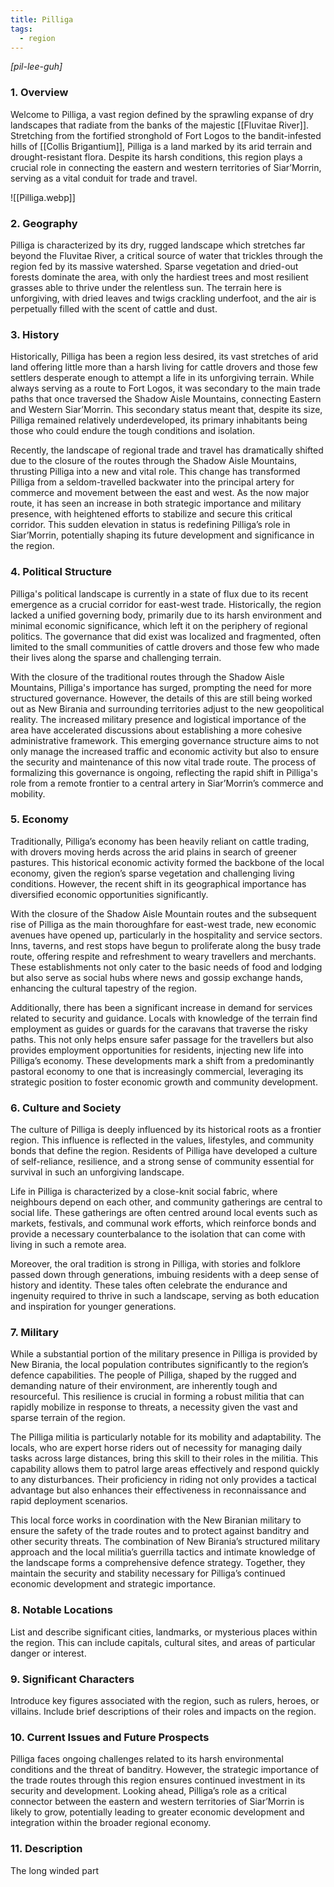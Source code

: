 ```yaml
---
title: Pilliga
tags:
  - region
---
```

*[pil-lee-guh]*
### 1. **Overview**

Welcome to Pilliga, a vast region defined by the sprawling expanse of dry landscapes that radiate from the banks of the majestic [[Fluvitae River]]. Stretching from the fortified stronghold of Fort Logos to the bandit-infested hills of [[Collis Brigantium]], Pilliga is a land marked by its arid terrain and drought-resistant flora. Despite its harsh conditions, this region plays a crucial role in connecting the eastern and western territories of Siar’Morrin, serving as a vital conduit for trade and travel.

![[Pilliga.webp]]
### 2. **Geography**

Pilliga is characterized by its dry, rugged landscape which stretches far beyond the Fluvitae River, a critical source of water that trickles through the region fed by its massive watershed. Sparse vegetation and dried-out forests dominate the area, with only the hardiest trees and most resilient grasses able to thrive under the relentless sun. The terrain here is unforgiving, with dried leaves and twigs crackling underfoot, and the air is perpetually filled with the scent of cattle and dust.

### 3. **History**

Historically, Pilliga has been a region less desired, its vast stretches of arid land offering little more than a harsh living for cattle drovers and those few settlers desperate enough to attempt a life in its unforgiving terrain. While always serving as a route to Fort Logos, it was secondary to the main trade paths that once traversed the Shadow Aisle Mountains, connecting Eastern and Western Siar’Morrin. This secondary status meant that, despite its size, Pilliga remained relatively underdeveloped, its primary inhabitants being those who could endure the tough conditions and isolation.

Recently, the landscape of regional trade and travel has dramatically shifted due to the closure of the routes through the Shadow Aisle Mountains, thrusting Pilliga into a new and vital role. This change has transformed Pilliga from a seldom-travelled backwater into the principal artery for commerce and movement between the east and west. As the now major route, it has seen an increase in both strategic importance and military presence, with heightened efforts to stabilize and secure this critical corridor. This sudden elevation in status is redefining Pilliga’s role in Siar’Morrin, potentially shaping its future development and significance in the region.

### 4. **Political Structure**

Pilliga's political landscape is currently in a state of flux due to its recent emergence as a crucial corridor for east-west trade. Historically, the region lacked a unified governing body, primarily due to its harsh environment and minimal economic significance, which left it on the periphery of regional politics. The governance that did exist was localized and fragmented, often limited to the small communities of cattle drovers and those few who made their lives along the sparse and challenging terrain.

With the closure of the traditional routes through the Shadow Aisle Mountains, Pilliga's importance has surged, prompting the need for more structured governance. However, the details of this are still being worked out as New Birania and surrounding territories adjust to the new geopolitical reality. The increased military presence and logistical importance of the area have accelerated discussions about establishing a more cohesive administrative framework. This emerging governance structure aims to not only manage the increased traffic and economic activity but also to ensure the security and maintenance of this now vital trade route. The process of formalizing this governance is ongoing, reflecting the rapid shift in Pilliga's role from a remote frontier to a central artery in Siar’Morrin’s commerce and mobility.

### 5. **Economy**

Traditionally, Pilliga’s economy has been heavily reliant on cattle trading, with drovers moving herds across the arid plains in search of greener pastures. This historical economic activity formed the backbone of the local economy, given the region’s sparse vegetation and challenging living conditions. However, the recent shift in its geographical importance has diversified economic opportunities significantly.

With the closure of the Shadow Aisle Mountain routes and the subsequent rise of Pilliga as the main thoroughfare for east-west trade, new economic avenues have opened up, particularly in the hospitality and service sectors. Inns, taverns, and rest stops have begun to proliferate along the busy trade route, offering respite and refreshment to weary travellers and merchants. These establishments not only cater to the basic needs of food and lodging but also serve as social hubs where news and gossip exchange hands, enhancing the cultural tapestry of the region.

Additionally, there has been a significant increase in demand for services related to security and guidance. Locals with knowledge of the terrain find employment as guides or guards for the caravans that traverse the risky paths. This not only helps ensure safer passage for the travellers but also provides employment opportunities for residents, injecting new life into Pilliga’s economy. These developments mark a shift from a predominantly pastoral economy to one that is increasingly commercial, leveraging its strategic position to foster economic growth and community development.

### 6. **Culture and Society**

The culture of Pilliga is deeply influenced by its historical roots as a frontier region. This influence is reflected in the values, lifestyles, and community bonds that define the region. Residents of Pilliga have developed a culture of self-reliance, resilience, and a strong sense of community essential for survival in such an unforgiving landscape.

Life in Pilliga is characterized by a close-knit social fabric, where neighbours depend on each other, and community gatherings are central to social life. These gatherings are often centred around local events such as markets, festivals, and communal work efforts, which reinforce bonds and provide a necessary counterbalance to the isolation that can come with living in such a remote area.

Moreover, the oral tradition is strong in Pilliga, with stories and folklore passed down through generations, imbuing residents with a deep sense of history and identity. These tales often celebrate the endurance and ingenuity required to thrive in such a landscape, serving as both education and inspiration for younger generations.

### 7. **Military**

While a substantial portion of the military presence in Pilliga is provided by New Birania, the local population contributes significantly to the region’s defence capabilities. The people of Pilliga, shaped by the rugged and demanding nature of their environment, are inherently tough and resourceful. This resilience is crucial in forming a robust militia that can rapidly mobilize in response to threats, a necessity given the vast and sparse terrain of the region.

The Pilliga militia is particularly notable for its mobility and adaptability. The locals, who are expert horse riders out of necessity for managing daily tasks across large distances, bring this skill to their roles in the militia. This capability allows them to patrol large areas effectively and respond quickly to any disturbances. Their proficiency in riding not only provides a tactical advantage but also enhances their effectiveness in reconnaissance and rapid deployment scenarios. 

This local force works in coordination with the New Biranian military to ensure the safety of the trade routes and to protect against banditry and other security threats. The combination of New Birania’s structured military approach and the local militia’s guerrilla tactics and intimate knowledge of the landscape forms a comprehensive defence strategy. Together, they maintain the security and stability necessary for Pilliga’s continued economic development and strategic importance.

### 8. **Notable Locations**

List and describe significant cities, landmarks, or mysterious places within the region. This can include capitals, cultural sites, and areas of particular danger or interest.

### 9. **Significant Characters**

Introduce key figures associated with the region, such as rulers, heroes, or villains. Include brief descriptions of their roles and impacts on the region.

### 10. **Current Issues and Future Prospects**

Pilliga faces ongoing challenges related to its harsh environmental conditions and the threat of banditry. However, the strategic importance of the trade routes through this region ensures continued investment in its security and development. Looking ahead, Pilliga’s role as a critical connector between the eastern and western territories of Siar’Morrin is likely to grow, potentially leading to greater economic development and integration within the broader regional economy.

### 11. **Description**

The long winded part
